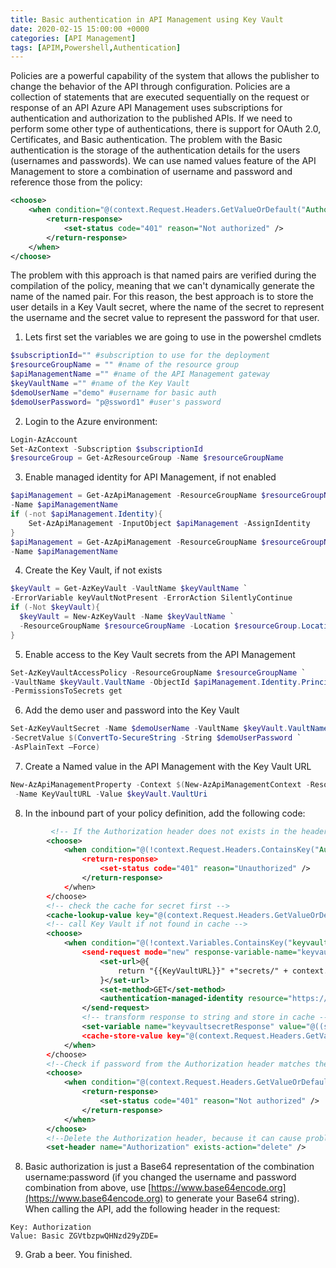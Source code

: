 ```yaml
---
title: Basic authentication in API Management using Key Vault
date: 2020-02-15 15:00:00 +0000
categories: [API Management]
tags: [APIM,Powershell,Authentication]
---
```

Policies are a powerful capability of the system that allows the publisher to change the behavior of the API through configuration. Policies are a collection of statements that are executed sequentially on the request or response of an API
Azure API Management uses subscriptions for authentication and authorization to the published APIs. If we need to perform some other type of authentications, there is support for OAuth 2.0, Certificates, and Basic authentication.
The problem with the Basic authentication is the storage of the authentication details for the users (usernames and passwords). We can use named values feature of the API Management to store a combination of username and password and reference those from the policy:
```xml
<choose>
	<when condition="@(context.Request.Headers.GetValueOrDefault("Authorization").AsBasic().UserId!="{{UserId}}" || context.Request.Headers.GetValueOrDefault("Authorization").AsBasic().Password!="{{Password}}")">
	    <return-response>
	        <set-status code="401" reason="Not authorized" />
	    </return-response>
	</when>
</choose>
```
The problem with this approach is that named pairs are verified during the compilation of the policy, meaning that we can't dynamically generate the name of the named pair. For this reason, the best approach is to store the user details in a Key Vault secret, where the name of the secret to represent the username and the secret value to represent the password for that user. 

1. Lets first set the variables we are going to use in the powershel cmdlets
```powershell
$subscriptionId="" #subscription to use for the deployment
$resourceGroupName = "" #name of the resource group
$apiManagementName ="" #name of the API Management gateway
$keyVaultName ="" #name of the Key Vault
$demoUserName ="demo" #username for basic auth
$demoUserPassword= "p@ssword1" #user's password
```
2. Login to the Azure environment:
```powershell
Login-AzAccount
Set-AzContext -Subscription $subscriptionId
$resourceGroup = Get-AzResourceGroup -Name $resourceGroupName
```
3. Enable managed identity for API Management, if not enabled
```powershell
$apiManagement = Get-AzApiManagement -ResourceGroupName $resourceGroupName `
-Name $apiManagementName
if (-not $apiManagement.Identity){
    Set-AzApiManagement -InputObject $apiManagement -AssignIdentity
}
$apiManagement = Get-AzApiManagement -ResourceGroupName $resourceGroupName `
-Name $apiManagementName
```
4. Create the Key Vault, if not exists
```powershell
$keyVault = Get-AzKeyVault -VaultName $keyVaultName `
-ErrorVariable keyVaultNotPresent -ErrorAction SilentlyContinue
if (-Not $keyVault){
  $keyVault = New-AzKeyVault -Name $keyVaultName `
  -ResourceGroupName $resourceGroupName -Location $resourceGroup.Location
}
```
5. Enable access to the Key Vault secrets from the API Management
```powershell
Set-AzKeyVaultAccessPolicy -ResourceGroupName $resourceGroupName `
-VaultName $keyVault.VaultName -ObjectId $apiManagement.Identity.PrincipalId `
-PermissionsToSecrets get
```
6. Add the demo user and password into the Key Vault
```powershell
Set-AzKeyVaultSecret -Name $demoUserName -VaultName $keyVault.VaultName `
-SecretValue $(ConvertTo-SecureString -String $demoUserPassword `
-AsPlainText –Force)
```
7. Create a Named value in the API Management with the Key Vault URL
```powershell
New-AzApiManagementProperty -Context $(New-AzApiManagementContext -ResourceGroupName $resourceGroupName -ServiceName $apiManagementName) `
 -Name KeyVaultURL -Value $keyVault.VaultUri
```
8. In the inbound part of your policy definition, add the following code:
```xml
         <!-- If the Authorization header does not exists in the header, return 401 -->
        <choose>
            <when condition="@(!context.Request.Headers.ContainsKey("Authorization"))">
                <return-response>
                    <set-status code="401" reason="Unauthorized" />
                </return-response>
            </when>
        </choose>
        <!-- check the cache for secret first -->
        <cache-lookup-value key="@(context.Request.Headers.GetValueOrDefault("Authorization").AsBasic().UserId)" variable-name="keyvaultsecretResponse" />
        <!-- call Key Vault if not found in cache -->
        <choose>
            <when condition="@(!context.Variables.ContainsKey("keyvaultsecretResponse"))">
                <send-request mode="new" response-variable-name="keyvaultsecret" timeout="20" ignore-error="false">
                    <set-url>@{
                        return "{{KeyVaultURL}}" +"secrets/" + context.Request.Headers.GetValueOrDefault("Authorization").AsBasic().UserId + "/?api-version=7.0";
                    }</set-url>
                    <set-method>GET</set-method>
                    <authentication-managed-identity resource="https://vault.azure.net" />
                </send-request>
                <!-- transform response to string and store in cache -->
                <set-variable name="keyvaultsecretResponse" value="@((string)((IResponse)context.Variables["keyvaultsecret"]).Body.As<JObject>()["value"])" />
                <cache-store-value key="@(context.Request.Headers.GetValueOrDefault("Authorization").AsBasic().UserId)" value="@((string)context.Variables["keyvaultsecretResponse"])" duration="3600" />
            </when>
        </choose>
        <!--Check if password from the Authorization header matches the secret value from the Key Vault -->
        <choose>
            <when condition="@(context.Request.Headers.GetValueOrDefault("Authorization").AsBasic().Password!= (string)context.Variables["keyvaultsecretResponse"])">
                <return-response>
                    <set-status code="401" reason="Not authorized" />
                </return-response>
            </when>
        </choose>
        <!--Delete the Authorization header, because it can cause problems at the backend-->
        <set-header name="Authorization" exists-action="delete" />
```
8. Basic authorization is just a Base64 representation of the combination username:password (if you changed the username and password combination from above, use [https://www.base64encode.org](https://www.base64encode.org) to generate your Base64 string).
When calling the API, add the following header in the request:
```
Key: Authorization
Value: Basic ZGVtbzpwQHNzd29yZDE=
```

9. Grab a beer. You finished. 